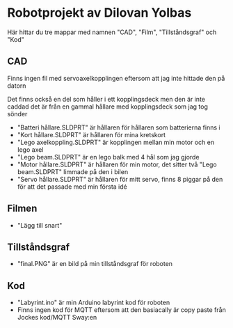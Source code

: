 # Robotprojekt av Dilovan Yolbas 
Här hittar du tre mappar med namnen "CAD", "Film", "Tillståndsgraf" och "Kod"

## CAD
Finns ingen fil med servoaxelkopplingen eftersom att jag inte hittade den på datorn

Det finns också en del som håller i ett kopplingsdeck men den är inte caddad
det är från en gammal hållare med kopplingsdeck som jag tog sönder
+ "Batteri hållare.SLDPRT" är hållaren för hållaren som batterierna finns i
+ "Kort hållare.SLDPRT" är hållaren för mina kretskort
+ "Lego axelkoppling.SLDPRT" är kopplingen mellan min motor och en lego axel
+ "Lego beam.SLDPRT" är en lego balk med 4 hål som jag gjorde
+ "Motor hållare.SLDPRT" är hållaren för min motor, det sitter två "Lego beam.SLDPRT" limmade på den i bilen
+ "Servo hållare.SLDPRT" är hållaren för mitt servo, finns 8 piggar på den för att det passade med min första idé

## Filmen
+ "Lägg till snart"

## Tillståndsgraf
+ "final.PNG" är en bild på min tillståndsgraf för roboten

## Kod
+ "Labyrint.ino" är min Arduino labyrint kod för roboten
+ Finns ingen kod för MQTT eftersom att den basiacally är copy paste från Jockes kod/MQTT Sway:en
